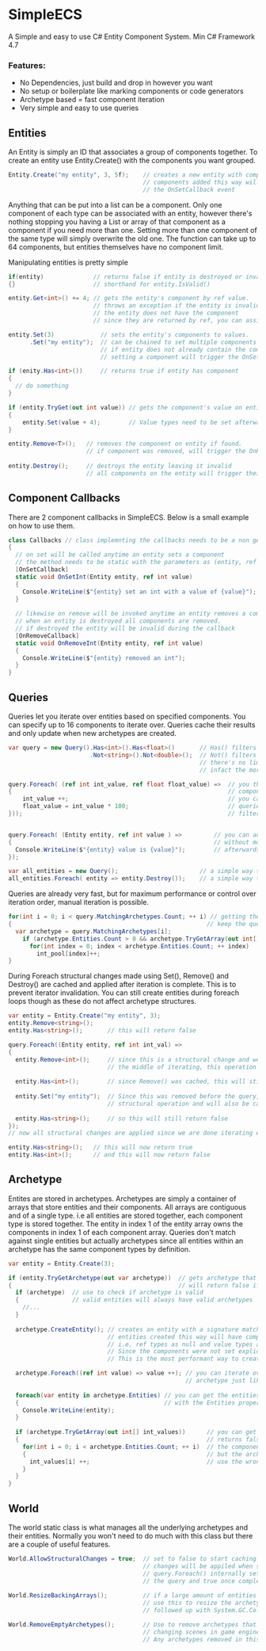 # SimpleECS
A Simple and easy to use C# Entity Component System.
Min C# Framework 4.7

### Features:
* No Dependencies, just build and drop in however you want
* No setup or boilerplate like marking components or code generators
* Archetype based = fast component iteration
* Very simple and easy to use queries

## Entities
An Entity is simply an ID that associates a group of components together.
To create an entity use Entity.Create() with the components you want grouped.
```C#
Entity.Create("my entity", 3, 5f);    // creates a new entity with components
                                      // components added this way will trigger
                                      // the OnSetCallback event
```
Anything that can be put into a list can be a component.
Only one component of each type can be associated with an entity, however there's nothing
stopping you having a List or array of that component as a component if you need more than one.
Setting more than one component of the same type will simply overwrite the old one.
The function can take up to 64 components, but entities themselves have 
no component limit.

Manipulating entities is pretty simple
```C#
if(entity)              // returns false if entity is destroyed or invalid
{}                      // shorthand for entity.IsValid()

entity.Get<int>() += 4; // gets the entity's component by ref value.
                        // throws an exception if the entity is invalid or
                        // the entity does not have the component
                        // since they are returned by ref, you can assign values directly

entity.Set(3)             // sets the entity's components to values.
      .Set("my entity");  // can be chained to set multiple components at once.
                          // if entity does not already contain the component it will be added
                          // setting a component will trigger the OnSetCallback component event 

if (enity.Has<int>())     // returns true if entity has component
{
  // do something
}

if (entity.TryGet(out int value)) // gets the component's value on entity, returns false if not found
{
    entity.Set(value + 4);        // Value types need to be set afterwards for changes to take place
}

entity.Remove<T>();   // removes the component on entity if found.
                      // if component was removed, will trigger the OnRemoveCallback event
                    
entity.Destroy();     // destroys the entity leaving it invalid
                      // all components on the entity will trigger their respective OnRemoveCallback events

```
## Component Callbacks
There are 2 component callbacks in SimpleECS. Below is a small example on how to use them.
```C#
class Callbacks // class implemnting the callbacks needs to be a non generic class
{
  // on set will be called anytime an entity sets a component
  // the method needs to be static with the parameters as (entity, ref component)
  [OnSetCallback]
  static void OnSetInt(Entity entity, ref int value)
  {
    Console.WriteLine($"{entity} set an int with a value of {value}");
  }
  
  // likewise on remove will be invoked anytime an entity removes a component.
  // when an entity is destroyed all components are removed.
  // if destroyed the entity will be invalid during the callback
  [OnRemoveCallback]
  static void OnRemoveInt(Entity entity, ref int value)
  {
    Console.WriteLine($"{entity} removed an int");  
  }
}

```


## Queries

Queries let you iterate over entities based on specified components.
You can specify up to 16 components to iterate over.
Queries cache their results and only update when new archetypes are created.

```C#
var query = new Query().Has<int>().Has<float>()       // Has() filters entities to those with components
                       .Not<string>().Not<double>();  // Not() filters for those that do not
                                                      // there's no limit to the amount of filters you can add
                                                      // infact the more specific the better

query.Foreach( (ref int int_value, ref float float_value) =>  // you then use the foreach function to update your components
{                                                             // components must be prefaced with the ref modifier
    int_value ++;                                             // you can use up to 16 components as parameters
    float_value = int_value * 100;                            // queries operate only on entities that match both the query 
}));                                                          // filter and contains all the foreach parameters


query.Foreach( (Entity entity, ref int value ) =>         // you can access the owner entity by putting it in the first position
{                                                         // without modifiers. You can then add any components you want to use
  Console.WriteLine($"{entity} value is {value}");        // afterwards
});

var all_entities = new Query();                       // a simple way to match against all entities is to make a query with no filters
all_entities.Foreach( entity => entity.Destroy());    // a simple way to delete all entities
```

Queries are already very fast, but for maximum performance or control
over iteration order, manual iteration is possible.
```C#
for(int i = 0; i < query.MatchingArchetypes.Count; ++ i) // getting the matching archetypes count will 
{                                                       // keep the query up-to-date
  var archetype = query.MatchingArchetypes[i];
    if (archetype.Entities.Count > 0 && archetype.TryGetArray(out int[] int_pool))  // try get array gets the raw component backing array
      for(int index = 0; index < archetype.Entities.Count; ++ index)    // int pool's count is the same as the entity count NOT the pool's length
        int_pool[index]++;
}
```

During Foreach structural changes made using Set(), Remove() and Destroy() are
cached and applied after iteration is complete. This is to prevent iterator
invalidation. You can still create entities during foreach loops though as these
do not affect archetype structures.

```C#
var entity = Entity.Create("my entity", 3);
entity.Remove<string>();
entity.Has<string>();       // this will return false

query.Foreach((Entity entity, ref int int_val) =>
{
  entity.Remove<int>();     // since this is a structural change and we are in 
                            // the middle of iterating, this operation will be cached
  
  entity.Has<int>();        // since Remove() was cached, this will still return true
  
  entity.Set("my entity");  // Since this was removed before the query, this is a 
                            // structural operation and will also be cached
  
  entity.Has<string>();     // so this will still return false
});
// now all structural changes are applied since we are done iterating entities

entity.Has<string>();   // this will now return true
entity.Has<int>();      // and this will now return false
```
## Archetype
Entites are stored in archetypes. Archetypes are simply a container of arrays that
store entities and their components. All arrays are contiguous and of a single type.
i.e all entities are stored together, each component type is stored together.
The entity in index 1 of the entity array owns the components in index 1 of each component
array. Queries don't match against single entities but actually archetypes since all
entities within an archetype has the same component types by definition.
```C#
var entity = Entity.Create(3);

if (entity.TryGetArchetype(out var archetype))  // gets archetype that the entity belongs to
{                                               // will return false if entity is invalid
  if (archetype)  // use to check if archetype is valid
  {               // valid entities will always have valid archetypes
    //...
  }
  
  archetype.CreateEntity(); // creates an entity with a signature matching the archetype's
                            // entities created this way will have components with default values
                            // i.e. ref types as null and value types as 0
                            // Since the components were not set explicitly they will not trigger OnSetCallback
                            // This is the most performant way to create an entity

  archetype.Foreach((ref int value) => value ++); // you can iterate over components in an
                                                  // archetype just like you can with queries
                                                  
  foreach(var entity in archetype.Entities) // you can get the entities in an archetype
  {                                         // with the Entities property
    Console.WriteLine(entity);
  }
                                                  
  if (archetype.TryGetArray(out int[] int_values))      // you can get the component arrays using TryGetArray()
  {                                                     // returns false if entities don't have component
    for(int i = 0; i < archetype.Entities.Count; ++ i)  // the component count is not the array's length
    {                                                   // but the archetype's entity count. Be sure not to
      int_values[i] ++;                                 // use the wrong values
    }
  }
}

```

## World
The world static class is what manages all the underlying archetypes and their entities. 
Normally you won't need to do much with this class but there are a couple of useful features.
```C#
World.AllowStructuralChanges = true;  // set to false to start caching structural changes
                                      // changes will be appiled when set back to true.
                                      // query.Foreach() internally sets this to false before starting
                                      // the query and true once complete
                                      
World.ResizeBackingArrays();          // if a large amount of entities and components were recently deleted, 
                                      // use this to resize the archetype backing arrays. This can be
                                      // followed up with System.GC.Collect() to reclaim memory.

World.RemoveEmptyArchetypes();        // Use to remove archetypes that have no entities. Useful when
                                      // changing scenes in game engines.
                                      // Any archetypes removed in this process will be invalid
```
